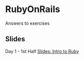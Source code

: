 # RubyOnRails
Answers to exercises

## Slides
Day 1 - 1st Half
[Slides: Intro to Ruby](https://docs.google.com/presentation/d/1vgaBY-wLSe1JphycXlo_b65w3YsHMVjRrXVcOXCm_Jk/edit#slide=id.p)
